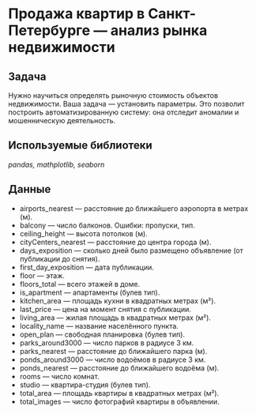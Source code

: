# Продажа квартир в Санкт-Петербурге — анализ рынка недвижимости

## Задача

Нужно научиться определять рыночную стоимость объектов недвижимости. Ваша задача — установить параметры. Это позволит построить автоматизированную систему: она отследит аномалии и мошенническую деятельность.

## Используемые библиотеки

*pandas, mathplotlib, seaborn*

## Данные

- airports_nearest — расстояние до ближайшего аэропорта в метрах (м).
- balcony — число балконов. Ошибки: пропуски, тип.
- ceiling_height — высота потолков (м).
- cityCenters_nearest — расстояние до центра города (м).
- days_exposition — сколько дней было размещено объявление (от публикации до снятия). 
- first_day_exposition — дата публикации.
- floor — этаж.
- floors_total — всего этажей в доме.
- is_apartment — апартаменты (булев тип).
- kitchen_area — площадь кухни в квадратных метрах (м²).
- last_price — цена на момент снятия с публикации.
- living_area — жилая площадь в квадратных метрах (м²).
- locality_name — название населённого пункта.
- open_plan — свободная планировка (булев тип).
- parks_around3000 — число парков в радиусе 3 км.
- parks_nearest — расстояние до ближайшего парка (м).
- ponds_around3000 — число водоёмов в радиусе 3 км.
- ponds_nearest — расстояние до ближайшего водоёма (м).
- rooms — число комнат.
- studio — квартира-студия (булев тип).
- total_area — площадь квартиры в квадратных метрах (м²).
- total_images — число фотографий квартиры в объявлении.
